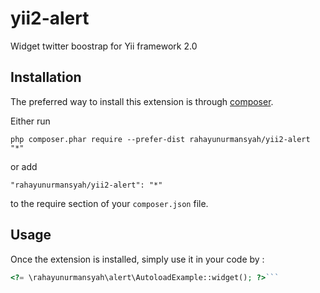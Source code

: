 yii2-alert
==========
Widget twitter boostrap for Yii framework 2.0

Installation
------------

The preferred way to install this extension is through [composer](http://getcomposer.org/download/).

Either run

```
php composer.phar require --prefer-dist rahayunurmansyah/yii2-alert "*"
```

or add

```
"rahayunurmansyah/yii2-alert": "*"
```

to the require section of your `composer.json` file.


Usage
-----

Once the extension is installed, simply use it in your code by  :

```php
<?= \rahayunurmansyah\alert\AutoloadExample::widget(); ?>```